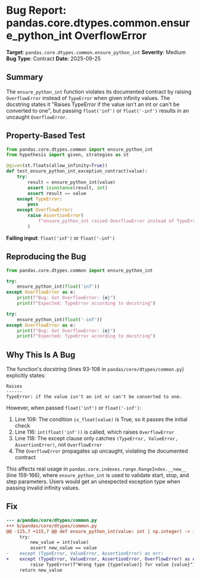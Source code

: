 # Bug Report: pandas.core.dtypes.common.ensure_python_int OverflowError

**Target**: `pandas.core.dtypes.common.ensure_python_int`
**Severity**: Medium
**Bug Type**: Contract
**Date**: 2025-09-25

## Summary

The `ensure_python_int` function violates its documented contract by raising `OverflowError` instead of `TypeError` when given infinity values. The docstring states it "Raises TypeError if the value isn't an int or can't be converted to one", but passing `float('inf')` or `float('-inf')` results in an uncaught `OverflowError`.

## Property-Based Test

```python
from pandas.core.dtypes.common import ensure_python_int
from hypothesis import given, strategies as st

@given(st.floats(allow_infinity=True))
def test_ensure_python_int_exception_contract(value):
    try:
        result = ensure_python_int(value)
        assert isinstance(result, int)
        assert result == value
    except TypeError:
        pass
    except OverflowError:
        raise AssertionError(
            f"ensure_python_int raised OverflowError instead of TypeError for {value}"
        )
```

**Failing input**: `float('inf')` or `float('-inf')`

## Reproducing the Bug

```python
from pandas.core.dtypes.common import ensure_python_int

try:
    ensure_python_int(float('inf'))
except OverflowError as e:
    print(f"Bug: Got OverflowError: {e}")
    print(f"Expected: TypeError according to docstring")

try:
    ensure_python_int(float('-inf'))
except OverflowError as e:
    print(f"Bug: Got OverflowError: {e}")
    print(f"Expected: TypeError according to docstring")
```

## Why This Is A Bug

The function's docstring (lines 93-108 in `pandas/core/dtypes/common.py`) explicitly states:

```
Raises
------
TypeError: if the value isn't an int or can't be converted to one.
```

However, when passed `float('inf')` or `float('-inf')`:
1. Line 109: The condition `is_float(value)` is True, so it passes the initial check
2. Line 116: `int(float('inf'))` is called, which raises `OverflowError`
3. Line 118: The except clause only catches `(TypeError, ValueError, AssertionError)`, not `OverflowError`
4. The `OverflowError` propagates up uncaught, violating the documented contract

This affects real usage in `pandas.core.indexes.range.RangeIndex.__new__` (line 159-166), where `ensure_python_int` is used to validate start, stop, and step parameters. Users would get an unexpected exception type when passing invalid infinity values.

## Fix

```diff
--- a/pandas/core/dtypes/common.py
+++ b/pandas/core/dtypes/common.py
@@ -115,7 +115,7 @@ def ensure_python_int(value: int | np.integer) -> int:
     try:
         new_value = int(value)
         assert new_value == value
-    except (TypeError, ValueError, AssertionError) as err:
+    except (TypeError, ValueError, AssertionError, OverflowError) as err:
         raise TypeError(f"Wrong type {type(value)} for value {value}") from err
     return new_value
```